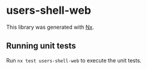 # users-shell-web

This library was generated with [Nx](https://nx.dev).

## Running unit tests

Run `nx test users-shell-web` to execute the unit tests.
